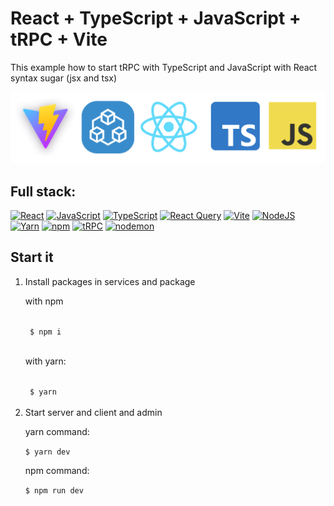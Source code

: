 # React + TypeScript + JavaScript + tRPC + Vite

This example how to start tRPC with TypeScript and JavaScript with React syntax sugar (jsx and tsx)

<img src='./assets/logos.png'/>

## Full stack:
[![React](https://img.shields.io/badge/React-%2361DAFB.svg?&style=for-the-badge&logo=React&logoColor=white)](https://react.com)
[![JavaScript](https://img.shields.io/badge/JavaScript-F7DF1E?style=for-the-badge&logo=javascript&logoColor=black)](https://javascript.com)
[![TypeScript](https://img.shields.io/badge/TypeScript-3178c6?style=for-the-badge&logo=typescript&logoColor=white)](https://javascript.com)
[![React Query](https://img.shields.io/badge/reactquery-FF4154?style=for-the-badge&logo=reactquery&logoColor=white)](https://javascript.com)
[![Vite](https://img.shields.io/badge/vite-646CFF?style=for-the-badge&logo=vite&logoColor=white)](https://javascript.com)
[![NodeJS](https://img.shields.io/badge/nodejs-339933?style=for-the-badge&logo=nodedotjs&logoColor=white)](https://javascript.com)
[![Yarn](https://img.shields.io/badge/yarn-2C8EBB?style=for-the-badge&logo=yarn&logoColor=white)](https://javascript.com)
[![npm](https://img.shields.io/badge/npm-CB3837?style=for-the-badge&logo=npm&logoColor=white)](https://javascript.com)
[![tRPC](https://img.shields.io/badge/trpc-2596BE?style=for-the-badge&logo=trpc&logoColor=white)](https://javascript.com)
[![nodemon](https://img.shields.io/badge/nodemon-76D04B?style=for-the-badge&logo=nodemon&logoColor=white)](https://javascript.com)

## Start it
1) Install packages in services and package<br/>
    <p>with npm</p>
    <code>
    $ npm i
    </code>
    <p>with yarn:</p>
    <code>
    $ yarn
    </code>
2) Start server and client and admin
   <p>yarn command:</p>
   <code>$ yarn dev</code>
   <p>npm command:</p>
   <code>$ npm run dev</code>